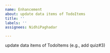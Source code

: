 ```yaml
---
name: Enhancement
about: update data items of TodoItems
title: ''
labels: ''
assignees: NidhiPaghadar

---
```


update data items of TodoItems (e.g., add quiz#3)
